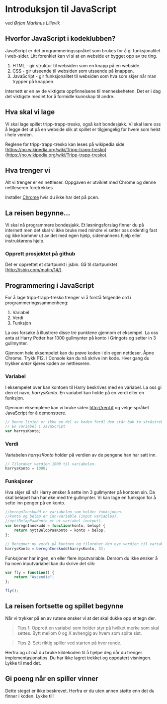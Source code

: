 # Introduksjon til JavaScript
ved _Ørjan Markhus Lillevik_

## Hvorfor JavaScript i kodeklubben?
JavaScript er det programmeringsspråket som brukes for å gi funksjonalitet i web-sider. Litt forenklet kan vi si at en webside er bygget opp av tre ting.

1. HTML - gir struktur til websiden som en knapp på en webside.
2. CSS - gir utseende til websiden som utssende på knappen.
3. JavaScript - gir funksjonalitet til websiden som hva som skjer når man trypper på knappen. 

Internett er en av de viktigste oppfinnelsene til menneskeheten. Det er i dag det viktigste mediet for å formidle kunnskap til andre.


## Hva skal vi lage
Vi skal lage spillet tripp-trapp-tresko, også kalt bondesjakk. Vi skal lære oss å legge det ut på en webside slik at spillet er tilgjengelig for hvem som helst i hele verden.

Reglene for tripp-trapp-tresko kan leses på wikipedia side [https://no.wikipedia.org/wiki/Tripp-trapp-tresko](https://no.wikipedia.org/wiki/Tripp-trapp-tresko).

## Hva trenger vi

Alt vi trenger er en nettleser. Oppgaven er utviklet med Chrome og denne nettleseren foretrekkes

Installer [Chrome](https://www.google.com/chrome/browser/desktop/index.html) hvis du ikke har det på pcen.

## La reisen begynne...
Vi skal nå programmere bondesjakk. Et løsningsforslag finner du på internett men det skal vi ikke bruke med mindre vi setter oss ordentlig fast og ikke kommer ut av det med egen hjelp, sidemannens hjelp eller instruktørens hjelp.

### Opprett prosjektet på github
Det er opprettet et startpunkt i jsbin. Gå til startpunktet [http://jsbin.com/matip/14/].

## Programmering i JavaScript
For å lage tripp-trapp-tresko trenger vi å forstå følgende ord i programmeringssammenheng:

1. Variabel
2. Verdi
3. Funksjon

La oss forsøke å illustrere disse tre punktene gjennom et eksempel. La oss anta at Harry Potter har 1000 gullmynter på konto i Gringots og setter in 3 gullmynter.

Gjennom hele eksempelet kan du prøve koden i din egen nettleser. Åpne Chrome. Trykk F12. I Console kan du nå skrive inn kode. Hver gang du trykker _enter_ kjøres koden av nettleseren.

### Variabel
I eksempelet over kan kontoen til Harry beskrives med en variabel. La oss gi den et navn, _harrysKonto_. En variabel kan holde på en verdi eller en funksjon.

Gjennom eksemplene kan vi bruke siden http://repl.it og velge språket JavaScript for å demonstrere.

```javascript
// Denne linjen er ikke en del av koden fordi den står bak to skråstreker. Alt etter skråstrekene på den linjen er ikke kode.
// En variabel i JavaScript
var harrysKonto;
```

### Verdi
Variabelen _harrysKonto_ holder på verdien av de pengene han har satt inn.

```javascript
// Tilordner verdien 1000 til variabelen.
harrysKonto = 1000;
```

### Funksjoner
Hva skjer så når Harry ønsker å sette inn 3 gullmynter på kontoen sin. Da skal beløpet han har øke med tre gullmynter. Vi kan lage en funksjon for å sette inn penger på en konto.

```javascript
//beregnInnskudd er variabelen som holder funksjonen.
//konto og beløp er inn-variable (input variables).
//nyttBeløpPaaKonto er ut-variabel (output).
var beregnInnskudd = function(konto, belop) {
    return nyttBelopPaaKonto = konto + belop;
};

// Beregner ny verdi på kontoen og tilordner den nye verdien til variabelen konto.
harrysKonto = beregnInnskudd(harrysKonto, 3);
```

Funksjoner har ingen, en eller flere inputvariable. Dersom du ikke ønsker å ha noen inputvariabel kan du skrive det slik:

```javascript
var fly = function() {
    return "Ascendio";
};

fly();
```

## La reisen fortsette og spillet begynne

Når vi trykker på en av rutene ønsker vi at det skal dukke opp et tegn der. 

>Tips 1: Opprett en variabel som holder styr på hvilket merke som skal settes. Bytt mellom 0 og X avhengig av hvem som spilte sist.

>Tips 2: Sett riktig spiller ved starten på hver runde.

Herfra og ut må du bruke kildekoden til å hjelpe deg når du trenger implementasjonstips. Du har ikke lagret trekket og oppdatert visningen. Lykke til med det.
    
## Gi poeng når en spiller vinner

Dette steget er ikke beskrevet. Herfra er du uten annen støtte enn det du finner i koden. Lykke til!